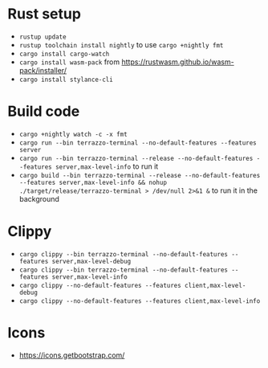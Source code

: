 # Rust setup

- `rustup update`
- `rustup toolchain install nightly` to use `cargo +nightly fmt`
- `cargo install cargo-watch`
- `cargo install wasm-pack` from https://rustwasm.github.io/wasm-pack/installer/
- `cargo install stylance-cli`

# Build code
- `cargo +nightly watch -c -x fmt`
- `cargo run --bin terrazzo-terminal --no-default-features --features server`
- `cargo run --bin terrazzo-terminal --release --no-default-features --features server,max-level-info` to run it
- `cargo build --bin terrazzo-terminal --release --no-default-features --features server,max-level-info && nohup ./target/release/terrazzo-terminal > /dev/null 2>&1 &` to run it in the background

# Clippy
- `cargo clippy --bin terrazzo-terminal --no-default-features --features server,max-level-debug`
- `cargo clippy --bin terrazzo-terminal --no-default-features --features server,max-level-info`
- `cargo clippy --no-default-features --features client,max-level-debug`
- `cargo clippy --no-default-features --features client,max-level-info`

# Icons
- https://icons.getbootstrap.com/
